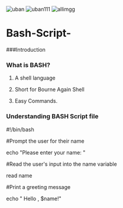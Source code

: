 ![uban](https://github.com/YogitaShukla18/Bash-Script-/assets/123798309/15d2e2c4-c735-42dd-b44f-94eaf17b88cd)
![uban111](https://github.com/YogitaShukla18/Bash-Script-/assets/123798309/508a64be-29b6-4a82-b5ce-e5f7e3fb0534)
![allimgg](https://github.com/YogitaShukla18/Bash-Script-/assets/123798309/47360f16-a3a7-4a14-9ad5-d4c84dd4a968)
# Bash-Script-

###Introduction

### What is BASH?
1. A shell language

2. Short for Bourne Again Shell

3. Easy Commands.

### Understanding BASH Script file 

#!/bin/bash

#Prompt the user for their name

echo "Please enter your name: "

#Read the user's input into the name variable

read name

#Print a greeting message

echo " Hello , $name!"
